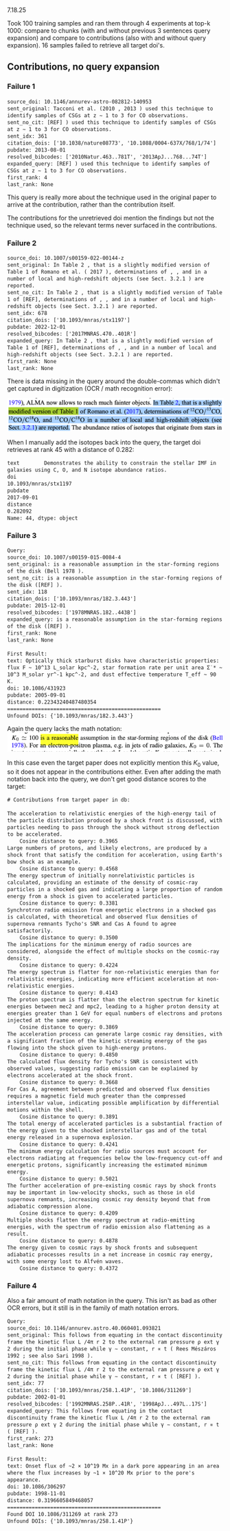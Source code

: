 7.18.25

Took 100 training samples and ran them through 4 experiments at top-k 1000: compare to chunks (with and without previous 3 sentences query expansion) and compare to contributions (also with and without query expansion). 16 samples failed to retrieve all target doi's.

## Contributions, no query expansion
### Failure 1
```text
source_doi: 10.1146/annurev-astro-082812-140953
sent_original: Tacconi et al. (2010 , 2013 ) used this technique to identify samples of CSGs at z ∼ 1 to 3 for CO observations.
sent_no_cit: [REF] ) used this technique to identify samples of CSGs at z ∼ 1 to 3 for CO observations.
sent_idx: 361
citation_dois: ['10.1038/nature08773', '10.1088/0004-637X/768/1/74']
pubdate: 2013-08-01
resolved_bibcodes: ['2010Natur.463..781T', '2013ApJ...768...74T']
expanded_query: [REF] ) used this technique to identify samples of CSGs at z ∼ 1 to 3 for CO observations.
first_rank: 4
last_rank: None
```

This query is really more about the technique used in the original paper to arrive at the contribution, rather than the contribution itself.

The contributions for the unretrieved doi mention the findings but not the technique used, so the relevant terms never surfaced in the contributions.

### Failure 2
```text
source_doi: 10.1007/s00159-022-00144-z
sent_original: In Table 2 , that is a slightly modified version of Table 1 of Romano et al. ( 2017 ), determinations of , , and in a number of local and high-redshift objects (see Sect. 3.2.1 ) are reported.
sent_no_cit: In Table 2 , that is a slightly modified version of Table 1 of [REF], determinations of , , and in a number of local and high-redshift objects (see Sect. 3.2.1 ) are reported.
sent_idx: 678
citation_dois: ['10.1093/mnras/stx1197']
pubdate: 2022-12-01
resolved_bibcodes: ['2017MNRAS.470..401R']
expanded_query: In Table 2 , that is a slightly modified version of Table 1 of [REF], determinations of , , and in a number of local and high-redshift objects (see Sect. 3.2.1 ) are reported.
first_rank: None
last_rank: None
```

There is data missing in the query around the double-commas which didn't get captured in digitization (OCR / math recognition error):

![data/images/failure_2.png](data/images/failure_2.png)

When I manually add the isotopes back into the query, the target doi retrieves at rank 45 with a distance of 0.282:
```text
text        Demonstrates the ability to constrain the stellar IMF in galaxies using C, O, and N isotope abundance ratios.
doi                                                                                                 10.1093/mnras/stx1197
pubdate                                                                                                        2017-09-01
distance                                                                                                         0.282092
Name: 44, dtype: object
```

### Failure 3
```text
Query:
source_doi: 10.1007/s00159-015-0084-4
sent_original: is a reasonable assumption in the star-forming regions of the disk (Bell 1978 ).
sent_no_cit: is a reasonable assumption in the star-forming regions of the disk ([REF] ).
sent_idx: 118
citation_dois: ['10.1093/mnras/182.3.443']
pubdate: 2015-12-01
resolved_bibcodes: ['1978MNRAS.182..443B']
expanded_query: is a reasonable assumption in the star-forming regions of the disk ([REF] ).
first_rank: None
last_rank: None

First Result:
text: Optically thick starburst disks have characteristic properties: flux F ~ 10^13 L_solar kpc^-2, star formation rate per unit area Σ˙* ~ 10^3 M_solar yr^-1 kpc^-2, and dust effective temperature T_eff ~ 90 K.
doi: 10.1086/431923
pubdate: 2005-09-01
distance: 0.22343240487480354
==================================================
Unfound DOIs: {'10.1093/mnras/182.3.443'}
```

Again the query lacks the math notation:
![data/images/failure_3.png](data/images/failure_3.png)

In this case even the target paper does not explicitly mention this $K_0$ value, so it does not appear in the contributions either. Even after adding the math notation back into the query, we don't get good distance scores to the target:
```text
# Contributions from target paper in db:

The acceleration to relativistic energies of the high-energy tail of the particle distribution produced by a shock front is discussed, with particles needing to pass through the shock without strong deflection to be accelerated.
	Cosine distance to query: 0.3965
Large numbers of protons, and likely electrons, are produced by a shock front that satisfy the condition for acceleration, using Earth's bow shock as an example.
	Cosine distance to query: 0.4568
The energy spectrum of initially nonrelativistic particles is calculated, providing an estimate of the density of cosmic-ray particles in a shocked gas and indicating a large proportion of random energy from a shock is given to accelerated particles.
	Cosine distance to query: 0.3381
Synchrotron radio emission from energetic electrons in a shocked gas is calculated, with theoretical and observed flux densities of supernova remnants Tycho's SNR and Cas A found to agree satisfactorily.
	Cosine distance to query: 0.3500
The implications for the minimum energy of radio sources are considered, alongside the effect of multiple shocks on the cosmic-ray density.
	Cosine distance to query: 0.4224
The energy spectrum is flatter for non-relativistic energies than for relativistic energies, indicating more efficient acceleration at non-relativistic energies.
	Cosine distance to query: 0.4143
The proton spectrum is flatter than the electron spectrum for kinetic energies between mec2 and mpc2, leading to a higher proton density at energies greater than 1 GeV for equal numbers of electrons and protons injected at the same energy.
	Cosine distance to query: 0.3869
The acceleration process can generate large cosmic ray densities, with a significant fraction of the kinetic streaming energy of the gas flowing into the shock given to high-energy protons.
	Cosine distance to query: 0.4850
The calculated flux density for Tycho's SNR is consistent with observed values, suggesting radio emission can be explained by electrons accelerated at the shock front.
	Cosine distance to query: 0.3668
For Cas A, agreement between predicted and observed flux densities requires a magnetic field much greater than the compressed interstellar value, indicating possible amplification by differential motions within the shell.
	Cosine distance to query: 0.3891
The total energy of accelerated particles is a substantial fraction of the energy given to the shocked interstellar gas and of the total energy released in a supernova explosion.
	Cosine distance to query: 0.4241
The minimum energy calculation for radio sources must account for electrons radiating at frequencies below the low-frequency cut-off and energetic protons, significantly increasing the estimated minimum energy.
	Cosine distance to query: 0.5021
The further acceleration of pre-existing cosmic rays by shock fronts may be important in low-velocity shocks, such as those in old supernova remnants, increasing cosmic ray density beyond that from adiabatic compression alone.
	Cosine distance to query: 0.4209
Multiple shocks flatten the energy spectrum at radio-emitting energies, with the spectrum of radio emission also flattening as a result.
	Cosine distance to query: 0.4878
The energy given to cosmic rays by shock fronts and subsequent adiabatic processes results in a net increase in cosmic ray energy, with some energy lost to Alfvén waves.
	Cosine distance to query: 0.4372
```

### Failure 4

Also a fair amount of math notation in the query. This isn't as bad as other OCR errors, but it still is in the family of math notation errors.

```text
Query:
source_doi: 10.1146/annurev.astro.40.060401.093821
sent_original: This follows from equating in the contact discontinuity frame the kinetic flux L /4π r 2 to the external ram pressure ρ ext γ 2 during the initial phase while γ ∼ constant, r ∝ t ( Rees Mészáros 1992 ; see also Sari 1998 ).
sent_no_cit: This follows from equating in the contact discontinuity frame the kinetic flux L /4π r 2 to the external ram pressure ρ ext γ 2 during the initial phase while γ ∼ constant, r ∝ t ( [REF] ).
sent_idx: 77
citation_dois: ['10.1093/mnras/258.1.41P', '10.1086/311269']
pubdate: 2002-01-01
resolved_bibcodes: ['1992MNRAS.258P..41R', '1998ApJ...497L..17S']
expanded_query: This follows from equating in the contact discontinuity frame the kinetic flux L /4π r 2 to the external ram pressure ρ ext γ 2 during the initial phase while γ ∼ constant, r ∝ t ( [REF] ).
first_rank: 273
last_rank: None

First Result:
text: Onset flux of ~2 × 10^19 Mx in a dark pore appearing in an area where the flux increases by ~1 × 10^20 Mx prior to the pore's appearance.
doi: 10.1086/306297
pubdate: 1998-11-01
distance: 0.3196605849468057
==================================================
Found DOI 10.1086/311269 at rank 273
Unfound DOIs: {'10.1093/mnras/258.1.41P'}
```